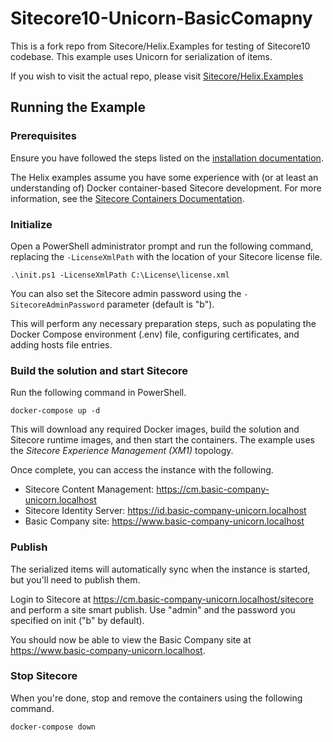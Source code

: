 # Sitecore10-Unicorn-BasicComapny
This is a fork repo from Sitecore/Helix.Examples for testing of Sitecore10 codebase. 
This example uses Unicorn for serialization of items. 

If you wish to visit the actual repo, please visit [Sitecore/Helix.Examples](https://github.com/Sitecore/Helix.Examples/tree/master/examples/helix-basic-unicorn)

## Running the Example

### Prerequisites

Ensure you have followed the steps listed on the [installation documentation](https://sitecore.github.io/Helix.Examples/install.html).

The Helix examples assume you have some experience with (or at least an understanding of) Docker container-based Sitecore development. For more information, see the [Sitecore Containers Documentation](https://containers.doc.sitecore.com).

### Initialize

Open a PowerShell administrator prompt and run the following command, replacing the `-LicenseXmlPath` with the location of your Sitecore license file.

```
.\init.ps1 -LicenseXmlPath C:\License\license.xml
```

You can also set the Sitecore admin password using the `-SitecoreAdminPassword` parameter (default is "b").

This will perform any necessary preparation steps, such as populating the Docker Compose environment (.env) file, configuring certificates, and adding hosts file entries.

### Build the solution and start Sitecore

Run the following command in PowerShell.

```
docker-compose up -d
```

This will download any required Docker images, build the solution and Sitecore runtime images, and then start the containers. The example uses the *Sitecore Experience Management (XM1)* topology.

Once complete, you can access the instance with the following.

* Sitecore Content Management: https://cm.basic-company-unicorn.localhost
* Sitecore Identity Server: https://id.basic-company-unicorn.localhost
* Basic Company site: https://www.basic-company-unicorn.localhost

### Publish

The serialized items will automatically sync when the instance is started, but you'll need to publish them.

Login to Sitecore at https://cm.basic-company-unicorn.localhost/sitecore and perform a site smart publish. Use "admin" and the password you specified on init ("b" by default).

You should now be able to view the Basic Company site at https://www.basic-company-unicorn.localhost.

### Stop Sitecore

When you're done, stop and remove the containers using the following command.

```
docker-compose down
```